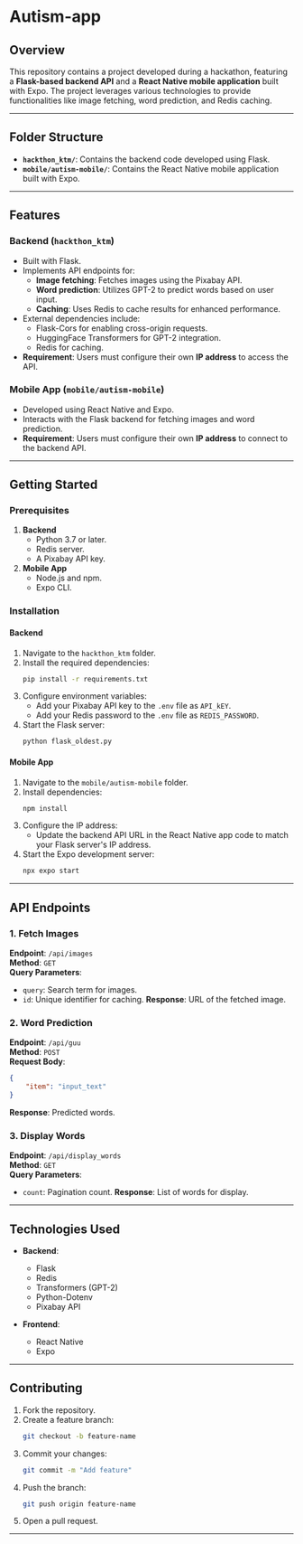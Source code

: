 
# Autism-app

## Overview
This repository contains a project developed during a hackathon, featuring a **Flask-based backend API** and a **React Native mobile application** built with Expo. The project leverages various technologies to provide functionalities like image fetching, word prediction, and Redis caching.

---

## Folder Structure
- **`hackthon_ktm/`**: Contains the backend code developed using Flask.
- **`mobile/autism-mobile/`**: Contains the React Native mobile application built with Expo.

---

## Features

### Backend (`hackthon_ktm`)
- Built with Flask.
- Implements API endpoints for:
  - **Image fetching**: Fetches images using the Pixabay API.
  - **Word prediction**: Utilizes GPT-2 to predict words based on user input.
  - **Caching**: Uses Redis to cache results for enhanced performance.
- External dependencies include:
  - Flask-Cors for enabling cross-origin requests.
  - HuggingFace Transformers for GPT-2 integration.
  - Redis for caching.
- **Requirement**: Users must configure their own **IP address** to access the API.

### Mobile App (`mobile/autism-mobile`)
- Developed using React Native and Expo.
- Interacts with the Flask backend for fetching images and word prediction.
- **Requirement**: Users must configure their own **IP address** to connect to the backend API.

---

## Getting Started

### Prerequisites
1. **Backend**
   - Python 3.7 or later.
   - Redis server.
   - A Pixabay API key.
2. **Mobile App**
   - Node.js and npm.
   - Expo CLI.

### Installation

#### Backend
1. Navigate to the `hackthon_ktm` folder.
2. Install the required dependencies:
   ```bash
   pip install -r requirements.txt
   ```
3. Configure environment variables:
   - Add your Pixabay API key to the `.env` file as `API_kEY`.
   - Add your Redis password to the `.env` file as `REDIS_PASSWORD`.
4. Start the Flask server:
   ```bash
   python flask_oldest.py
   ```

#### Mobile App
1. Navigate to the `mobile/autism-mobile` folder.
2. Install dependencies:
   ```bash
   npm install
   ```
3. Configure the IP address:
   - Update the backend API URL in the React Native app code to match your Flask server's IP address.
4. Start the Expo development server:
   ```bash
   npx expo start
   ```

---

## API Endpoints

### 1. **Fetch Images**
   **Endpoint**: `/api/images`  
   **Method**: `GET`  
   **Query Parameters**:
   - `query`: Search term for images.
   - `id`: Unique identifier for caching.
   **Response**: URL of the fetched image.

### 2. **Word Prediction**
   **Endpoint**: `/api/guu`  
   **Method**: `POST`  
   **Request Body**: 
   ```json
   {
       "item": "input_text"
   }
   ```
   **Response**: Predicted words.

### 3. **Display Words**
   **Endpoint**: `/api/display_words`  
   **Method**: `GET`  
   **Query Parameters**:
   - `count`: Pagination count.
   **Response**: List of words for display.

---

## Technologies Used

- **Backend**:
  - Flask
  - Redis
  - Transformers (GPT-2)
  - Python-Dotenv
  - Pixabay API

- **Frontend**:
  - React Native
  - Expo

---

## Contributing
1. Fork the repository.
2. Create a feature branch:
   ```bash
   git checkout -b feature-name
   ```
3. Commit your changes:
   ```bash
   git commit -m "Add feature"
   ```
4. Push the branch:
   ```bash
   git push origin feature-name
   ```
5. Open a pull request.

---


